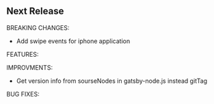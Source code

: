 ## Next Release

BREAKING CHANGES:

-   Add swipe events for iphone application

FEATURES:

IMPROVMENTS:

-   Get version info from sourseNodes in gatsby-node.js instead gitTag

BUG FIXES:
